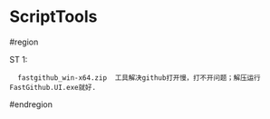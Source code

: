 # ScriptTools

#region

ST 1:

      fastgithub_win-x64.zip  工具解决github打开慢，打不开问题；解压运行FastGithub.UI.exe就好.     

#endregion
